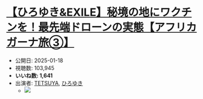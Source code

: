 # [【ひろゆき&EXILE】秘境の地にワクチンを！最先端ドローンの実態【アフリカガーナ旅③】](https://www.youtube.com/watch?v=Dfh9LTFtNRs)
-   公開日: 2025-01-18
-   視聴数: 103,945
-   **いいね数: 1,641**
-   出演者: [TETSUYA](/rehacq_fan/people/TETSUYA "wikilink"), [ひろゆき](/rehacq_fan/people/ひろゆき "wikilink")
    - [![](https://img.youtube.com/vi/Dfh9LTFtNRs/hqdefault.jpg)](https://www.youtube.com/watch?v=Dfh9LTFtNRs)
